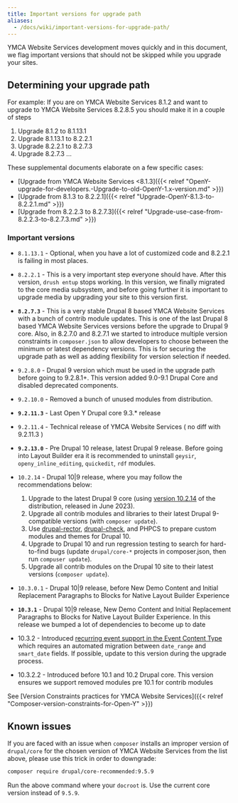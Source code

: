 ```yaml
---
title: Important versions for upgrade path
aliases:
  - /docs/wiki/important-versions-for-upgrade-path/
---
```


YMCA Website Services development moves quickly and in this document, we flag important versions that should not be skipped while you upgrade your sites.

## Determining your upgrade path

For example: If you are on YMCA Website Services 8.1.2 and want to upgrade to YMCA Website Services 8.2.8.5 you should make it in a couple of steps

1. Upgrade 8.1.2 to 8.1.13.1
1. Upgrade 8.1.13.1 to 8.2.2.1
1. Upgrade 8.2.2.1 to 8.2.7.3
1. Upgrade 8.2.7.3 ...

These supplemental documents elaborate on a few specific cases:

- [Upgrade from YMCA Website Services <8.1.3]({{< relref "OpenY-upgrade-for-developers.-Upgrade-to-old-OpenY-1.x-version.md" >}})
- [Upgrade from 8.1.3 to 8.2.2.1]({{< relref "Upgrade-OpenY-8.1.3-to-8.2.2.1.md" >}})
- [Upgrade from 8.2.2.3 to 8.2.7.3]({{< relref "Upgrade-use-case-from-8.2.2.3-to-8.2.7.3.md" >}})

### Important versions

- `8.1.13.1` - Optional, when you have a lot of customized code and 8.2.2.1 is failing in most places.
- `8.2.2.1` - This is a very important step everyone should have. After this version, `drush entup` stops working. In this version, we finally migrated to the core media subsystem, and before going further it is important to upgrade media by upgrading your site to this version first.
- **`8.2.7.3`** - This is a very stable Drupal 8 based YMCA Website Services with a bunch of contrib module updates. This is one of the last Drupal 8 based YMCA Website Services versions before the upgrade to Drupal 9 core. Also, in 8.2.7.0 and 8.2.7.1 we started to introduce multiple version constraints in `composer.json` to allow developers to choose between the minimum or latest dependency versions. This is for securing the upgrade path as well as adding flexibility for version selection if needed.
- `9.2.8.0` - Drupal 9 version which must be used in the upgrade path before going to 9.2.8.1+. This version added 9.0-9.1 Drupal Core and disabled deprecated components.
- `9.2.10.0` - Removed a bunch of unused modules from distribution.
- **`9.2.11.3`** - Last Open Y Drupal core 9.3.* release
- `9.2.11.4` - Technical release of YMCA Website Services ( no diff with 9.2.11.3 )
- **`9.2.13.0`** - Pre Drupal 10 release, latest Drupal 9 release. Before going into Layout Builder era it is recommended to uninstall `geysir`, `openy_inline_editing`, `quickedit`, `rdf` modules.
- `10.2.14` - Drupal 10|9 release, where you may follow the recommendations below:

  1. Upgrade to the latest Drupal 9 core (using [version 10.2.14](https://github.com/YCloudYUSA/yusaopeny/releases/tag/10.2.14) of the distribution, released in June 2023).
  2. Upgrade all contrib modules and libraries to their latest Drupal 9-compatible versions (with `composer update`).
  3. Use [drupal-rector](https://github.com/palantirnet/drupal-rector), [drupal-check](https://github.com/mglaman/drupal-check), and PHPCS to prepare custom modules and themes for Drupal 10.
  4. Upgrade to Drupal 10 and run regression testing to search for hard-to-find bugs (update `drupal/core-*` projects in composer.json, then run `compuser update`).
  5. Upgrade all contrib modules on the Drupal 10 site to their latest versions (`composer update`).

- `10.3.0.1` - Drupal 10|9 release, before New Demo Content and Initial Replacement Paragraphs to Blocks for Native Layout Builder Experience
- **`10.3.1`** - Drupal 10|9 release, New Demo Content and Initial Replacement Paragraphs to Blocks for Native Layout Builder Experience. In this release we bumped a lot of dependencies to become up to date
- 10.3.2 - Introduced [recurring event support in the Event Content Type](https://www.drupal.org/project/ws_event/issues/3409162) which requires an automated migration between `date_range` and `smart_date` fields. If possible, update to this version during the upgrade process.
- 10.3.2.2 - Introduced before 10.1 and 10.2 Drupal core. This version ensures we support removed modules pre 10.1 for contrib modules

See [Version Constraints practices for YMCA Website Services]({{< relref "Composer-version-constraints-for-Open-Y" >}})

## Known issues

If you are faced with an issue when `composer` installs an improper version of `drupal/core` for the chosen version of YMCA Website Services from the list above, please use this trick in order to downgrade:

```sh
composer require drupal/core-recommended:9.5.9
```

Run the above command where your `docroot` is. Use the current core version instead of `9.5.9`.
